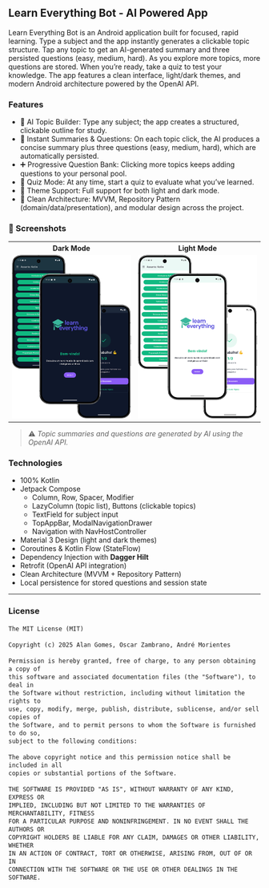 ## Learn Everything Bot - AI Powered App
Learn Everything Bot is an Android application built for focused, rapid learning. Type a subject and the app instantly generates a clickable topic structure. Tap any topic to get an AI-generated summary and three persisted questions (easy, medium, hard). As you explore more topics, more questions are stored. When you’re ready, take a quiz to test your knowledge. The app features a clean interface, light/dark themes, and modern Android architecture powered by the OpenAI API.

### Features
- 🧠 AI Topic Builder: Type any subject; the app creates a structured, clickable outline for study.
- 📝 Instant Summaries & Questions: On each topic click, the AI produces a concise summary plus three questions (easy, medium, hard), which are automatically persisted.
- ➕ Progressive Question Bank: Clicking more topics keeps adding questions to your personal pool.
- 🧪 Quiz Mode: At any time, start a quiz to evaluate what you’ve learned.
- 🎨 Theme Support: Full support for both light and dark mode.
- 🧱 Clean Architecture: MVVM, Repository Pattern (domain/data/presentation), and modular design across the project.

### :camera_flash: Screenshots

<table>
  <tr>
    <th>Dark Mode</th>
    <th>Light Mode</th>
  </tr>
  <tr>
    <td align="center">
      <img src="https://github.com/alanliongar/LearnEverythingBot/blob/main/screenshots/darkmode.png" width="500" />
    </td>
    <td align="center">
      <img src="https://github.com/alanliongar/LearnEverythingBot/blob/main/screenshots/lightmode.png" width="500" />
    </td>
  </tr>
</table>

> ⚠️ *Topic summaries and questions are generated by AI using the OpenAI API.*

### Technologies
- 100% Kotlin
- Jetpack Compose
  - Column, Row, Spacer, Modifier
  - LazyColumn (topic list), Buttons (clickable topics)
  - TextField for subject input
  - TopAppBar, ModalNavigationDrawer
  - Navigation with NavHostController
- Material 3 Design (light and dark themes)
- Coroutines & Kotlin Flow (StateFlow)
- Dependency Injection with **Dagger Hilt**
- Retrofit (OpenAI API integration)
- Clean Architecture (MVVM + Repository Pattern)
- Local persistence for stored questions and session state

---


### License
```
The MIT License (MIT)

Copyright (c) 2025 Alan Gomes, Oscar Zambrano, André Morientes

Permission is hereby granted, free of charge, to any person obtaining a copy of
this software and associated documentation files (the "Software"), to deal in
the Software without restriction, including without limitation the rights to
use, copy, modify, merge, publish, distribute, sublicense, and/or sell copies of
the Software, and to permit persons to whom the Software is furnished to do so,
subject to the following conditions:

The above copyright notice and this permission notice shall be included in all
copies or substantial portions of the Software.

THE SOFTWARE IS PROVIDED "AS IS", WITHOUT WARRANTY OF ANY KIND, EXPRESS OR
IMPLIED, INCLUDING BUT NOT LIMITED TO THE WARRANTIES OF MERCHANTABILITY, FITNESS
FOR A PARTICULAR PURPOSE AND NONINFRINGEMENT. IN NO EVENT SHALL THE AUTHORS OR
COPYRIGHT HOLDERS BE LIABLE FOR ANY CLAIM, DAMAGES OR OTHER LIABILITY, WHETHER
IN AN ACTION OF CONTRACT, TORT OR OTHERWISE, ARISING FROM, OUT OF OR IN
CONNECTION WITH THE SOFTWARE OR THE USE OR OTHER DEALINGS IN THE SOFTWARE.
```

